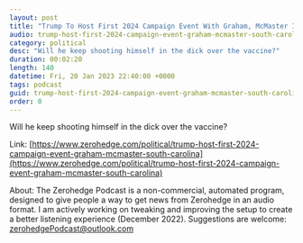 ```yaml
---
layout: post
title: "Trump To Host First 2024 Campaign Event With Graham, McMaster In South Carolina"
audio: trump-host-first-2024-campaign-event-graham-mcmaster-south-carolina-0
category: political
desc: "Will he keep shooting himself in the dick over the vaccine?"
duration: 00:02:20
length: 140
datetime: Fri, 20 Jan 2023 22:40:00 +0000
tags: podcast
guid: trump-host-first-2024-campaign-event-graham-mcmaster-south-carolina-0
order: 0
---
```

Will he keep shooting himself in the dick over the vaccine?

Link: [https://www.zerohedge.com/political/trump-host-first-2024-campaign-event-graham-mcmaster-south-carolina](https://www.zerohedge.com/political/trump-host-first-2024-campaign-event-graham-mcmaster-south-carolina)

About: The Zerohedge Podcast is a non-commercial, automated program, designed to give people a way to get news from Zerohedge in an audio format.  I am actively working on tweaking and improving the setup to create a better listening experience (December 2022).  Suggestions are welcome: [zerohedgePodcast@outlook.com](mailto:zerohedgePodcast@outlook.com)